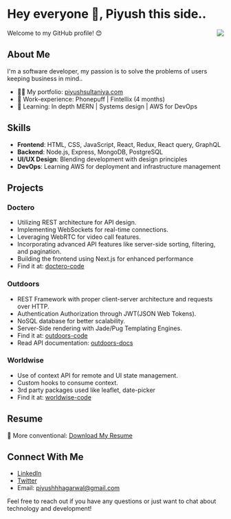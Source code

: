 # Hey everyone 👋, Piyush this side..
<img align="right" src="https://visitor-badge.laobi.icu/badge?page_id=harsh1000-hub.harsh1000-hub" />
Welcome to my GitHub profile! 😊

## About Me

I'm a software developer, my passion is to solve the problems of users keeping business in mind..

- 🧑‍💻 My portfolio: [piyushsultaniya.com](https://piyushsultaniya.netlify.app)
- 💼 Work-experience: Phonepuff | Fintellix (4 months)
- 🚀 Learning: In depth MERN | Systems design | AWS for DevOps

## Skills

- **Frontend**: HTML, CSS, JavaScript, React, Redux, React query, GraphQL
- **Backend**: Node.js, Express, MongoDB, PostgreSQL
- **UI/UX Design**: Blending development with design principles
- **DevOps**: Learning AWS for deployment and infrastructure management

## Projects

### Doctero
- Utilizing REST architecture for API design.
- Implementing WebSockets for real-time connections.
- Leveraging WebRTC for video call features.
- Incorporating advanced API features like server-side sorting, filtering, and pagination.
- Building the frontend using Next.js for enhanced performance
- Find it at: [doctero-code](https://github.com/gitPiyushhh/doctero)

### Outdoors
- REST Framework with proper client-server architecture and requests over HTTP.
- Authentication Authorization through JWT(JSON Web Tokens).
- NoSQL database for better scalability.
- Server-Side rendering with Jade/Pug Templating Engines.
- Find it at: [outdoors-code](https://github.com/gitPiyushhh/Natours-API)
- Read API documentation: [outdoors-docs](https://documenter.getpostman.com/view/17555530/2s7ZE5rjZ8)

### Worldwise
- Use of context API for remote and UI state management.
- Custom hooks to consume context.
- 3rd party packages used like leaflet, date-picker
- Find it at: [worldwise-code](https://github.com/gitPiyushhh/Worldwise)

## Resume

📄 More conventional: [Download My Resume](https://drive.google.com/file/d/1EaXA_c6Jmz4j-Woz3Idg__Sf_kxInYBo/view?usp=sharing) 

## Connect With Me

- [LinkedIn](https://www.linkedin.com/in/piyush-sultaniya-a5296a220/)
- [Twitter](https://twitter.com/PiyushA89312692)
- Email: piyushhhagarwal@gmail.com

Feel free to reach out if you have any questions or just want to chat about technology and development!
